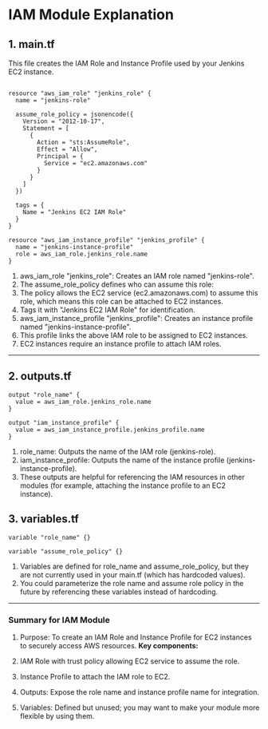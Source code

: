 # IAM Module Explanation

## 1. main.tf
This file creates the IAM Role and Instance Profile used by your Jenkins EC2 instance.

```hcl

resource "aws_iam_role" "jenkins_role" {
  name = "jenkins-role"

  assume_role_policy = jsonencode({
    Version = "2012-10-17",
    Statement = [
      {
        Action = "sts:AssumeRole",
        Effect = "Allow",
        Principal = {
          Service = "ec2.amazonaws.com"
        }
      }
    ]
  })

  tags = {
    Name = "Jenkins EC2 IAM Role"
  }
}

resource "aws_iam_instance_profile" "jenkins_profile" {
  name = "jenkins-instance-profile"
  role = aws_iam_role.jenkins_role.name
}
```

1. aws_iam_role "jenkins_role": Creates an IAM role named "jenkins-role".
2. The assume_role_policy defines who can assume this role:
3. The policy allows the EC2 service (ec2.amazonaws.com) to assume this role, which means this role can be attached to EC2 instances.
4. Tags it with "Jenkins EC2 IAM Role" for identification.
5. aws_iam_instance_profile "jenkins_profile": Creates an instance profile named "jenkins-instance-profile".
6. This profile links the above IAM role to be assigned to EC2 instances.
7. EC2 instances require an instance profile to attach IAM roles.
---

## 2. outputs.tf
```hcl
output "role_name" {
  value = aws_iam_role.jenkins_role.name
}

output "iam_instance_profile" {
  value = aws_iam_instance_profile.jenkins_profile.name
}
```
1. role_name: Outputs the name of the IAM role (jenkins-role).
2. iam_instance_profile: Outputs the name of the instance profile (jenkins-instance-profile).
3. These outputs are helpful for referencing the IAM resources in other modules (for example, attaching the instance profile to an EC2 instance).

## 3. variables.tf
```hcl
variable "role_name" {}

variable "assume_role_policy" {}
```

1. Variables are defined for role_name and assume_role_policy, but they are not currently used in your main.tf (which has hardcoded values).
2. You could parameterize the role name and assume role policy in the future by referencing these variables instead of hardcoding.

---
### Summary for IAM Module
1. Purpose: To create an IAM Role and Instance Profile for EC2 instances to securely access AWS resources.
**Key components:**

1. IAM Role with trust policy allowing EC2 service to assume the role.
2. Instance Profile to attach the IAM role to EC2.
3. Outputs: Expose the role name and instance profile name for integration.
4. Variables: Defined but unused; you may want to make your module more flexible by using them.


